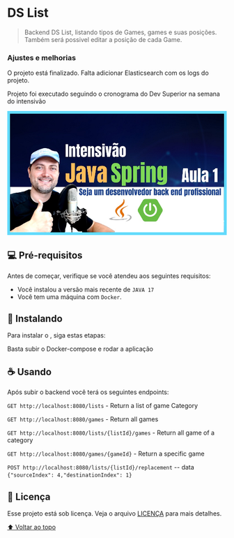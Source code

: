 # DS List



> Backend DS List, listando tipos de Games, games e suas posições. Também será possivel editar a posição de cada Game. 

### Ajustes e melhorias

O projeto está finalizado. Falta adicionar Elasticsearch com os logs do projeto.

Projeto foi executado seguindo o cronograma do Dev Superior na semana do intensivão

![aula](./.images/aula1.jpeg)

## 💻 Pré-requisitos

Antes de começar, verifique se você atendeu aos seguintes requisitos:

* Você instalou a versão mais recente de `JAVA 17`
* Você tem uma máquina  com  `Docker`.

## 🚀 Instalando <DS List>

Para instalar o <DS List>, siga estas etapas:

Basta subir o Docker-compose e rodar a aplicação

## ☕ Usando <DS List>

Após subir o backend você terá os seguintes endpoints:

`GET http://localhost:8080/lists` - Return a list of game Category

`GET http://localhost:8080/games` - Return all games

`GET http://localhost:8080/lists/{listId}/games` - Return all game of a category

`GET http://localhost:8080/games/{gameId}` - Return a specific game

`POST http://localhost:8080/lists/{listId}/replacement`  -- data `{"sourceIndex": 4,"destinationIndex": 1}`


## 📝 Licença

Esse projeto está sob licença. Veja o arquivo [LICENÇA](LICENSE.md) para mais detalhes.

[⬆ Voltar ao topo](#nome-do-projeto)<br>